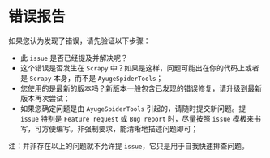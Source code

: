 # 错误报告

如果您认为发现了错误，请先验证以下步骤：

- 此 `issue` 是否已经提及并解决呢？
- 这个错误是否发生在 `Scrapy` 中？如果是这样，问题可能出在你的代码上或者是 `Scrapy` 本身，而不是 `AyugeSpiderTools`；
- 您使用的是最新的版本吗？新版本一般包含已发现的错误修复，请升级到最新版本再次尝试；
- 如果您确定问题是由 `AyugeSpiderTools` 引起的，请随时提交新问题。提 `issue` 特别是 `Feature request` 或 `Bug report` 时，尽量按照 `issue` 模板来书写，可方便编写。非强制要求，能清晰地描述问题即可；

注：并非存在以上的问题就不允许提 `issue`，它只是用于自我快速排查问题。
